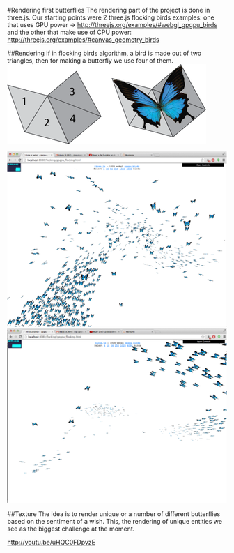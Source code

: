 #Rendering first butterflies
The rendering part of the project is done in three.js.
Our starting points were 2 three.js flocking birds examples: one that uses GPU power -> http://threejs.org/examples/#webgl_gpgpu_birds
and the other that make use of CPU power: http://threejs.org/examples/#canvas_geometry_birds

##Rendering
If in flocking birds algorithm, a bird is made out of two triangles, then for making a butterfly we use four of them.
![Butterfly basic](../project_images/triangles_butterfly.png?raw=true "4 triangles for a butterfly")


![Butterflies](../project_images/flocking2.png?raw=true "Butterflies")
![Butterflies](../project_images/flocking1.png?raw=true "Butterflies")

##Texture
The idea is to render unique or a number of different butterflies based on the sentiment of a wish. This, the rendering of unique entities we see as the biggest challenge at the moment.

http://youtu.be/uHQC0FDpvzE 


